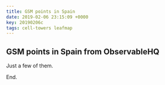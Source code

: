 ```yaml
---
title: GSM points in Spain
date: 2019-02-06 23:15:09 +0000
key: 20190206c
tags: cell-towers leafmap
---
```


## GSM points in Spain from ObservableHQ

Just a few of them.



<div class="notebook-content">
  
</div>

<script type="module"> 

import notebook from "https://api.observablehq.com/@op07n/gsm-points-spain.js";  //  "download code" url

document.querySelector('.notebook-content').innerHTML =notebook.modules[0].variables
.filter(d=>d)
.map((d,i)=>` <div class=" observable-wrapper div-number-${i}"></div>`)
.join(''); 

import {Inspector, Runtime} from "https://unpkg.com/@observablehq/runtime@3/dist/runtime.js"; 
let i=1;
Runtime.load(notebook, (variable) => { 
  return new Inspector(document.querySelector(`.observable-wrapper:nth-child(${i++})`));
 }); 


</script>

 

End.

